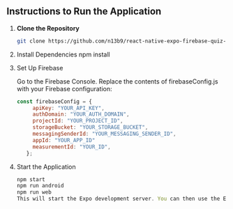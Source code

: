 ## Instructions to Run the Application

1. **Clone the Repository**

   ```bash
   git clone https://github.com/n13b9/react-native-expo-firebase-quiz-.git

2. Install Dependencies
   npm install

3. Set Up Firebase

   Go to the Firebase Console.
   Replace the contents of firebaseConfig.js with your Firebase configuration:

   ```javascript
   const firebaseConfig = {
        apiKey: "YOUR_API_KEY",
        authDomain: "YOUR_AUTH_DOMAIN",
        projectId: "YOUR_PROJECT_ID",
        storageBucket: "YOUR_STORAGE_BUCKET",
        messagingSenderId: "YOUR_MESSAGING_SENDER_ID",
        appId: "YOUR_APP_ID"
        measurementId: "YOUR_ID",
      };
5. Start the Application
      ```javascript
      npm start
      npm run android
      npm run web
   This will start the Expo development server. You can then use the Expo Go app on your mobile device or an emulator to      run the application.
